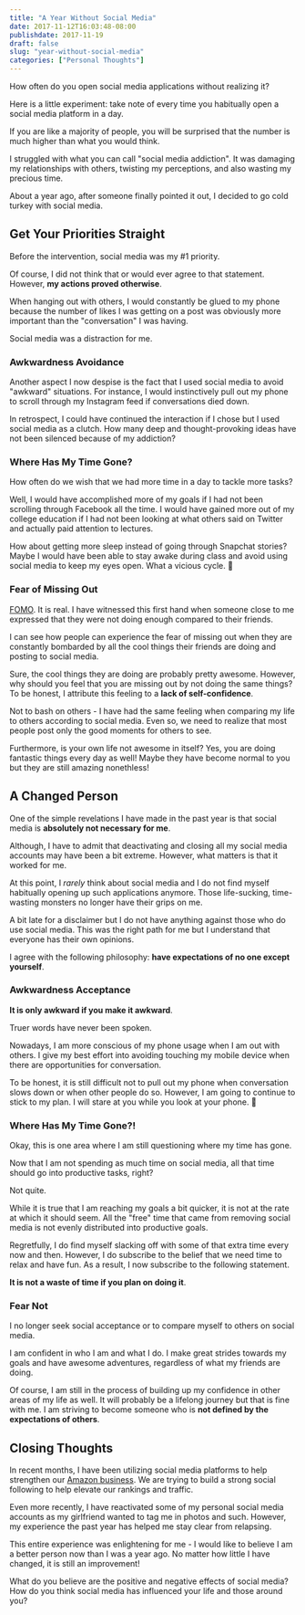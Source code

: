 ```yaml
---
title: "A Year Without Social Media"
date: 2017-11-12T16:03:48-08:00
publishdate: 2017-11-19
draft: false
slug: "year-without-social-media"
categories: ["Personal Thoughts"]
---
```


How often do you open social media applications without realizing it?

Here is a little experiment: take note of every time you habitually open a social media platform in a day.

If you are like a majority of people, you will be surprised that the number is much higher than what you would think.

I struggled with what you can call "social media addiction". It was damaging my relationships with others, twisting my perceptions, and also wasting my precious time.

About a year ago, after someone finally pointed it out, I decided to go cold turkey with social media.

## Get Your Priorities Straight

Before the intervention, social media was my #1 priority.

Of course, I did not think that or would ever agree to that statement. However, **my actions proved otherwise**.

When hanging out with others, I would constantly be glued to my phone because the number of likes I was getting on a post was obviously more important than the "conversation" I was having.

Social media was a distraction for me.

### Awkwardness Avoidance

Another aspect I now despise is the fact that I used social media to avoid "awkward" situations. For instance, I would instinctively pull out my phone to scroll through my Instagram feed if conversations died down.

In retrospect, I could have continued the interaction if I chose but I used social media as a clutch. How many deep and thought-provoking ideas have not been silenced because of my addiction?

### Where Has My Time Gone?

How often do we wish that we had more time in a day to tackle more tasks?

Well, I would have accomplished more of my goals if I had not been scrolling through Facebook all the time. I would have gained more out of my college education if I had not been looking at what others said on Twitter and actually paid attention to lectures.

How about getting more sleep instead of going through Snapchat stories? Maybe I would have been able to stay awake during class and avoid using social media to keep my eyes open. What a vicious cycle. 🙁

### Fear of Missing Out

<a href="https://en.wikipedia.org/wiki/Fear_of_missing_out" target="_blank">FOMO</a>. It is real. I have witnessed this first hand when someone close to me expressed that they were not doing enough compared to their friends.

I can see how people can experience the fear of missing out when they are constantly bombarded by all the cool things their friends are doing and posting to social media.

Sure, the cool things they are doing are probably pretty awesome. However, why should you feel that you are missing out by not doing the same things? To be honest, I attribute this feeling to a **lack of self-confidence**.

Not to bash on others - I have had the same feeling when comparing my life to others according to social media. Even so, we need to realize that most people post only the good moments for others to see.

Furthermore, is your own life not awesome in itself? Yes, you are doing fantastic things every day as well! Maybe they have become normal to you but they are still amazing nonethless!

## A Changed Person

One of the simple revelations I have made in the past year is that social media is **absolutely not necessary for me**.

Although, I have to admit that deactivating and closing all my social media accounts may have been a bit extreme. However, what matters is that it worked for me.

At this point, I *rarely* think about social media and I do not find myself habitually opening up such applications anymore. Those life-sucking, time-wasting monsters no longer have their grips on me.

A bit late for a disclaimer but I do not have anything against those who do use social media. This was the right path for me but I understand that everyone has their own opinions.

I agree with the following philosophy: **have expectations of no one except yourself**.

### Awkwardness Acceptance

**It is only awkward if you make it awkward**.

Truer words have never been spoken.

Nowadays, I am more conscious of my phone usage when I am out with others. I give my best effort into avoiding touching my mobile device when there are opportunities for conversation.

To be honest, it is still difficult not to pull out my phone when conversation slows down or when other people do so. However, I am going to continue to stick to my plan. I will stare at you while you look at your phone. 🙂

### Where Has My Time Gone?!

Okay, this is one area where I am still questioning where my time has gone.

Now that I am not spending as much time on social media, all that time should go into productive tasks, right?

Not quite.

While it is true that I am reaching my goals a bit quicker, it is not at the rate at which it should seem. All the "free" time that came from removing social media is not evenly distributed into productive goals.

Regretfully, I do find myself slacking off with some of that extra time every now and then. However, I do subscribe to the belief that we need time to relax and have fun. As a result, I now subscribe to the following statement.

**It is not a waste of time if you plan on doing it**.

### Fear Not

I no longer seek social acceptance or to compare myself to others on social media.

I am confident in who I am and what I do. I make great strides towards my goals and have awesome adventures, regardless of what my friends are doing.

Of course, I am still in the process of building up my confidence in other areas of my life as well. It will probably be a lifelong journey but that is fine with me. I am striving to become someone who is **not defined by the expectations of others**.

## Closing Thoughts

In recent months, I have been utilizing social media platforms to help strengthen our [Amazon business](/first-amazon-affiliate-business-overview). We are trying to build a strong social following to help elevate our rankings and traffic.

Even more recently, I have reactivated some of my personal social media accounts as my girlfriend wanted to tag me in photos and such. However, my experience the past year has helped me stay clear from relapsing.

This entire experience was enlightening for me - I would like to believe I am a better person now than I was a year ago. No matter how little I have changed, it is still an improvement!

What do you believe are the positive and negative effects of social media? How do you think social media has influenced your life and those around you?